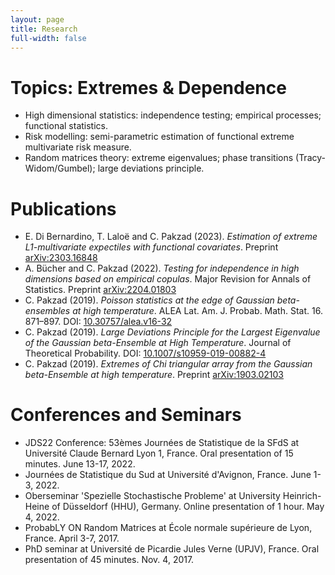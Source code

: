 ```yaml
---
layout: page
title: Research
full-width: false
---
```

# Topics: Extremes & Dependence

- High dimensional statistics: independence testing; empirical processes; functional statistics.
- Risk modelling: semi-parametric estimation of functional extreme multivariate risk measure.
- Random matrices theory: extreme eigenvalues; phase transitions (Tracy-Widom/Gumbel); large deviations principle.

# Publications

- E. Di Bernardino, T. Laloë and C. Pakzad (2023). *Estimation of extreme L1-multivariate expectiles with functional covariates*. Preprint [arXiv:2303.16848](https://arxiv.org/pdf/2303.16848.pdf)
- A. Bücher and C. Pakzad (2022). *Testing for independence in high dimensions based on empirical copulas*. Major Revision for Annals of Statistics. Preprint [arXiv:2204.01803](https://arxiv.org/pdf/2204.01803.pdf)
- C. Pakzad (2019). *Poisson statistics at the edge of Gaussian beta-ensembles at high temperature*. ALEA Lat. Am. J. Probab. Math. Stat. 16. 871–897. DOI: [10.30757/alea.v16-32](https://arxiv.org/pdf/1804.08214.pdf)
- C. Pakzad (2019). *Large Deviations Principle for the Largest Eigenvalue of the Gaussian beta-Ensemble at High Temperature*. Journal of Theoretical Probability. DOI: [10.1007/s10959-019-00882-4](https://arxiv.org/pdf/1806.07651.pdf)
- C. Pakzad (2019). *Extremes of Chi triangular array from the Gaussian beta-Ensemble at high temperature*. Preprint [arXiv:1903.02103](https://arxiv.org/pdf/1903.02103.pdf)

# Conferences and Seminars

- JDS22 Conference: 53èmes Journées de Statistique de la SFdS at Université Claude Bernard Lyon 1, France. Oral presentation of 15 minutes. June 13-17, 2022.
- Journées de Statistique du Sud at Université d'Avignon, France. June 1-3, 2022.
- Oberseminar 'Spezielle Stochastische Probleme' at University Heinrich-Heine of Düsseldorf (HHU), Germany. Online presentation of 1 hour. May 4, 2022. 
- ProbabLY ON Random Matrices at École normale supérieure de Lyon, France. April 3-7, 2017.
- PhD seminar at Université de Picardie Jules Verne (UPJV), France. Oral presentation of 45 minutes. Nov. 4, 2017.
